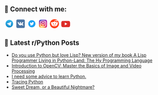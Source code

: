 ## 🔎 Connect with me:
[<img src="https://github.com/bullbesh/bullbesh/blob/main/images/Telegram.png" width="32" height="32" />](https://t.me/bullbesh)
[<img src="https://github.com/bullbesh/bullbesh/blob/main/images/VK.png" width="32" height="32" />](https://vk.com/bullbesh)
[<img src="https://github.com/bullbesh/bullbesh/blob/main/images/Twitter.png" width="32" height="32" />](https://twitter.com/bullbesh1)
[<img src="https://github.com/bullbesh/bullbesh/blob/main/images/Instagram.png" width="32" height="32" />](https://www.instagram.com/bullbesh)
[<img src="https://github.com/bullbesh/bullbesh/blob/main/images/Reddit.png" width="32" height="32" />](https://www.reddit.com/user/bullbesh)
[<img src="https://github.com/bullbesh/bullbesh/blob/main/images/YouTube.png" width="32" height="32" />](https://www.youtube.com/channel/UCtfjRs6uzgq5mfm8S06WTcg)

## 📕 Latest r/Python Posts
<!-- BLOG-POST-LIST:START -->
- [Do you use Python but love Lisp? New version of my book A Lisp Programmer Living in Python-Land: The Hy Programming Language](https://www.reddit.com/r/Python/comments/13rtjzc/do_you_use_python_but_love_lisp_new_version_of_my/)
- [Introduction to OpenCV: Master the Basics of Image and Video Processing](https://www.reddit.com/r/Python/comments/13rs2pv/introduction_to_opencv_master_the_basics_of_image/)
- [I need some advice to learn Python.](https://www.reddit.com/r/Python/comments/13rrqj8/i_need_some_advice_to_learn_python/)
- [Tracing Python](https://www.reddit.com/r/Python/comments/13rr8gd/tracing_python/)
- [Sweet Dream, or a Beautiful Nightmare?](https://www.reddit.com/r/Python/comments/13rquqj/sweet_dream_or_a_beautiful_nightmare/)
<!-- BLOG-POST-LIST:END -->
